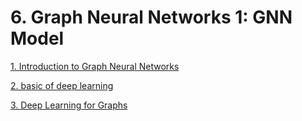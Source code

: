 # 6. Graph Neural Networks 1: GNN Model

[1. Introduction to Graph Neural Networks](6%20Graph%20Neural%20Networks%201%20GNN%20Model%204cb65d00fefb41a0a73e98c58a98af1c/1%20Introduction%20to%20Graph%20Neural%20Networks%2089abeb8ebd7641b08e32d07b6daae9b0.md)

[2.  basic of deep learning](6%20Graph%20Neural%20Networks%201%20GNN%20Model%204cb65d00fefb41a0a73e98c58a98af1c/2%20basic%20of%20deep%20learning%2003713cd1d248443b85c3089cc6a212bd.md)

[3. Deep Learning for Graphs](6%20Graph%20Neural%20Networks%201%20GNN%20Model%204cb65d00fefb41a0a73e98c58a98af1c/3%20Deep%20Learning%20for%20Graphs%20e3eb673ff0ff49cc8ee3b05d25946a47.md)